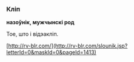 ### Кліп
**назоўнік, мужчынскі род**

Тое, што і відэакліп.

<a rel="author">[http://rv-blr.com/](http://rv-blr.com/slounik.jsp?letterId=0&maskId=0&pageId=1413)</a>
